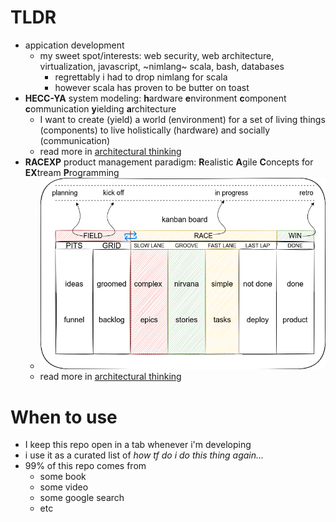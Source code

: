 # TLDR

- appication development
  - my sweet spot/interests: web security, web architecture, virtualization, javascript, ~nimlang~ scala, bash, databases
    - regrettably i had to drop nimlang for scala
    - however scala has proven to be butter on toast
- **HECC-YA** system modeling: **h**ardware **e**nvironment **c**omponent **c**ommunication **y**ielding **a**rchitecture
  - I want to create (yield) a world (environment) for a set of living things (components) to live holistically (hardware) and socially (communication)
  - read more in [architectural thinking](/0current/architectural%20thinking/0heccya.md#hecc-ya-system-modeling)
- **RACEXP** product management paradigm: **R**ealistic **A**gile **C**oncepts for **EX**tream **P**rogramming
  - ![@noahedwardhall RACE:XP](/0current/architectural%20thinking/images/racexp.png)
  - read more in [architectural thinking](/0current/architectural%20thinking/0racexp.md)

# When to use

- I keep this repo open in a tab whenever i'm developing
- i use it as a curated list of _how tf do i do this thing again..._
- 99% of this repo comes from
  - some book
  - some video
  - some google search
  - etc
